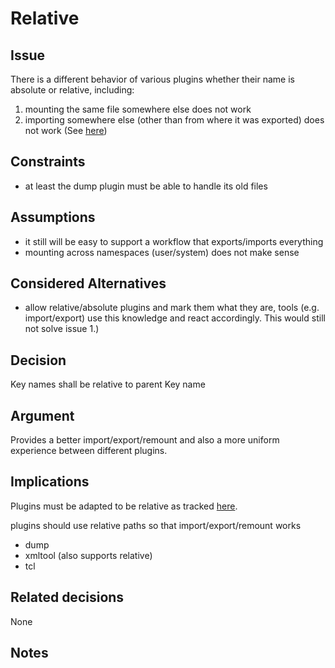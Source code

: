 # Relative

## Issue

There is a different behavior of various plugins whether their name is
absolute or relative, including:

1. mounting the same file somewhere else does not work
2. importing somewhere else (other than from where it was exported) does not work
    (See [here](https://github.com/ElektraInitiative/libelektra/issues/51))

## Constraints

- at least the dump plugin must be able to handle its old files

## Assumptions

- it still will be easy to support a workflow that exports/imports
  everything
- mounting across namespaces (user/system) does not make sense

## Considered Alternatives

- allow relative/absolute plugins and mark them what they are, tools
  (e.g. import/export) use this knowledge and react accordingly.
  This would still not solve issue 1.)

## Decision

Key names shall be relative to parent Key name

## Argument

Provides a better import/export/remount and also a more uniform
experience between different plugins.

## Implications

Plugins must be adapted to be relative as tracked
[here](https://github.com/ElektraInitiative/libelektra/issues/51).

plugins should use relative paths so that import/export/remount works

- dump
- xmltool (also supports relative)
- tcl

## Related decisions

None

## Notes
